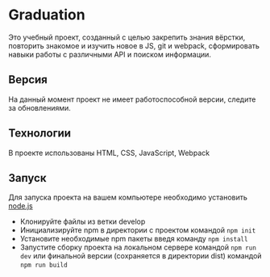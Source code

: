 # Graduation
Это учебный проект, созданный с целью закрепить знания вёрстки, повторить знакомое и изучить новое в JS, git и webpack, сформировать навыки работы с различными API и поиском информации.
## Версия
На данный момент проект не имеет работоспособной версии, следите за обновлениями.
## Технологии
В проекте использованы HTML, CSS, JavaScript, Webpack
## Запуск
Для запуска проекта на вашем компьютере необходимо установить [node.js](https://nodejs.org/en/download/)
- Клонируйте файлы из ветки develop
- Инициализируйте npm в директории с проектом командой `npm init`
- Установите необходимые npm пакеты введя команду `npm install`
- Запустите сборку проекта на локальном сервере командой `npm run dev` или финальной версии (сохраняется в директории dist) командой `npm run build`